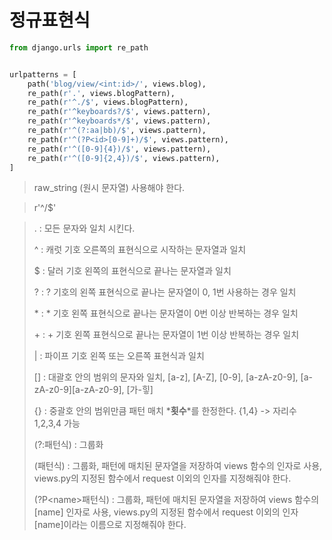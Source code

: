 # 정규표현식

```python
from django.urls import re_path


urlpatterns = [
    path('blog/view/<int:id>/', views.blog),
	re_path(r'.', views.blogPattern),
    re_path(r'^./$', views.blogPattern),
    re_path(r'^keyboards?/$', views.pattern),
	re_path(r'^keyboards*/$', views.pattern),
    re_path(r'^(?:aa|bb)/$', views.pattern),
    re_path(r'^(?P<id>[0-9]+)/$', views.pattern),
    re_path(r'^([0-9]{4})/$', views.pattern),
	re_path(r'^([0-9]{2,4})/$', views.pattern),
]
```

>   raw_string (원시 문자열) 사용해야 한다.

>   r'^/$'

>   . : 모든 문자와 일치 시킨다.
>
>   ^ : 캐럿 기호 오른쪽의 표현식으로 시작하는 문자열과 일치
>
>   $ : 달러 기호 왼쪽의 표현식으로 끝나는 문자열과 일치
>
>   ? : ? 기호의 왼쪽 표현식으로 끝나는 문자열이 0, 1번 사용하는 경우 일치
>
>   \* : * 기호 왼쪽 표현식으로 끝나는 문자열이 0번 이상 반복하는 경우 일치
>
>   \+ : + 기호 왼쪽 표현식으로 끝나는 문자열이 1번 이상 반복하는 경우 일치
>
>   | : 파이프 기호 왼쪽 또는 오른쪽 표현식과 일치
>
>   [] : 대괄호 안의 범위의 문자와 일치, [a-z], [A-Z], [0-9], [a-zA-z0-9], \[a-zA-z0-9][a-zA-z0-9], [가-힣]
>
>   {} : 중괄호 안의 범위만큼 패턴 매치 *__횟수__*를 한정한다. {1,4} -> 자리수 1,2,3,4 가능
>
>   (?:패턴식) : 그룹화
>
>   (패턴식) : 그룹화, 패턴에 매치된 문자열을 저장하여 views 함수의 인자로 사용, views.py의 지정된 함수에서 request 이외의 인자를 지정해줘야 한다.
>
>   (?P\<name>패턴식) : 그룹화, 패턴에 매치된 문자열을 저장하여 views 함수의 [name] 인자로 사용, views.py의 지정된 함수에서 request 이외의 인자 [name]이라는 이름으로 지정해줘야 한다.
>